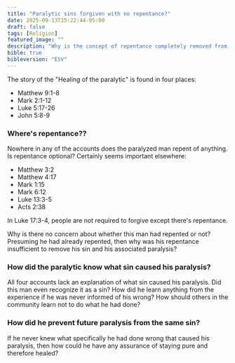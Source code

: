 ```yaml
---
title: "Paralytic sins forgiven with no repentance?"
date: 2025-09-13T15:22:44-05:00
draft: false
tags: [Religion]
featured_image: ""
description: "Why is the concept of repentance completely removed from the healing of the paralytic story? Why is a sin egregious enough to cause paralysis not identified so it can be avoided?"
bible: true
bibleversion: "ESV"
---
```


The story of the "Healing of the paralytic" is found in four places:

- Matthew 9:1-8
- Mark 2:1-12
- Luke 5:17-26
- John 5:8-9

### Where's repentance??

Nowhere in any of the accounts does the paralyzed man repent of anything. Is repentance optional? Certainly seems important elsewhere:

- Matthew 3:2
- Matthew 4:17
- Mark 1:15
- Mark 6:12
- Luke 13:3-5
- Acts 2:38

In Luke 17:3-4, people are not required to forgive except there's repentance.

Why is there no concern about whether this man had repented or not? Presuming he had already repented, then why was his repentance insufficient to remove his sin and his associated paralysis?

### How did the paralytic know what sin caused his paralysis?

All four accounts lack an explanation of what sin caused his paralysis. Did this man even recognize it as a sin? How did he learn anything from the experience if he was never informed of his wrong?  How should others in the community learn not to do what he had done?

### How did he prevent future paralysis from the same sin?

If he never knew what specifically he had done wrong that caused his paralysis, then how could he have any assurance of staying pure and therefore healed?